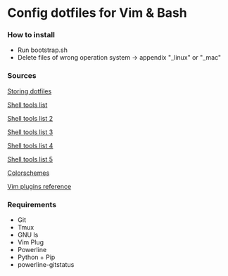 # Config dotfiles for Vim & Bash

### How to install
- Run bootstrap.sh
- Delete files of wrong operation system -> appendix "\_linux" or "\_mac"

### Sources
[Storing dotfiles](https://developer.atlassian.com/blog/2016/02/best-way-to-store-dotfiles-git-bare-repo/)

[Shell tools list](https://github.com/alebcay/awesome-shell)

[Shell tools list 2](https://github.com/awesome-lists/awesome-bash)

[Shell tools list 3](https://github.com/uhub/awesome-shell)

[Shell tools list 4](https://terminalsare.sexy)

[Shell tools list 5](https://nullrndtx.github.io/2016/02/21/Awesome-Shell.html)

[Colorschemes](http://chriskempson.com/projects/base16/)

[Vim plugins reference](https://medium.com/@huntie/10-essential-vim-plugins-for-2018-39957190b7a9)

### Requirements
- Git
- Tmux
- GNU ls
- Vim Plug
- Powerline
- Python + Pip
- powerline-gitstatus
